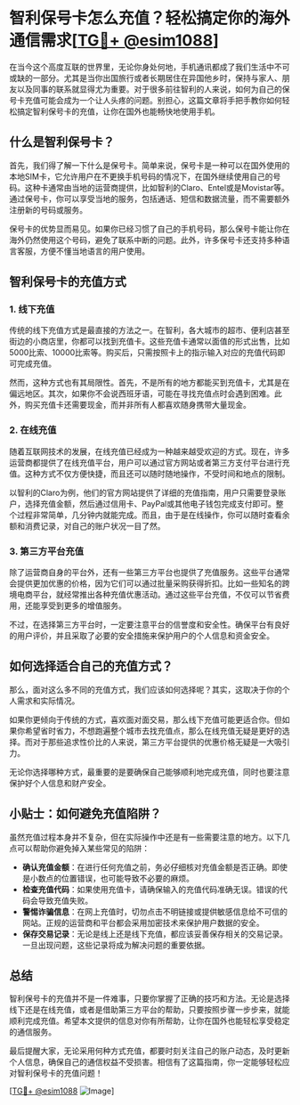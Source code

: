 # 智利保号卡怎么充值？轻松搞定你的海外通信需求[[TG💪+ @esim1088](https://t.me/s/esim1088)]

在当今这个高度互联的世界里，无论你身处何地，手机通讯都成了我们生活中不可或缺的一部分。尤其是当你出国旅行或者长期居住在异国他乡时，保持与家人、朋友以及同事的联系就显得尤为重要。对于很多前往智利的人来说，如何为自己的保号卡充值可能会成为一个让人头疼的问题。别担心，这篇文章将手把手教你如何轻松搞定智利保号卡的充值，让你在国外也能畅快地使用手机。

## 什么是智利保号卡？

首先，我们得了解一下什么是保号卡。简单来说，保号卡是一种可以在国外使用的本地SIM卡，它允许用户在不更换手机号码的情况下，在国外继续使用自己的号码。这种卡通常由当地的运营商提供，比如智利的Claro、Entel或是Movistar等。通过保号卡，你可以享受当地的服务，包括通话、短信和数据流量，而不需要额外注册新的号码或服务。

保号卡的优势显而易见。如果你已经习惯了自己的手机号码，那么保号卡能让你在海外仍然使用这个号码，避免了联系中断的问题。此外，许多保号卡还支持多种语言客服，方便不懂当地语言的用户使用。

## 智利保号卡的充值方式

### 1. 线下充值

传统的线下充值方式是最直接的方法之一。在智利，各大城市的超市、便利店甚至街边的小商店里，你都可以找到充值卡。这些充值卡通常以面值的形式出售，比如5000比索、10000比索等。购买后，只需按照卡上的指示输入对应的充值代码即可完成充值。

然而，这种方式也有其局限性。首先，不是所有的地方都能买到充值卡，尤其是在偏远地区。其次，如果你不会说西班牙语，可能在寻找充值点时会遇到困难。此外，购买充值卡还需要现金，而并非所有人都喜欢随身携带大量现金。

### 2. 在线充值

随着互联网技术的发展，在线充值已经成为一种越来越受欢迎的方式。现在，许多运营商都提供了在线充值平台，用户可以通过官方网站或者第三方支付平台进行充值。这种方式不仅方便快捷，而且还可以随时随地操作，不受时间和地点的限制。

以智利的Claro为例，他们的官方网站提供了详细的充值指南，用户只需要登录账户，选择充值金额，然后通过信用卡、PayPal或其他电子钱包完成支付即可。整个过程非常简单，几分钟内就能完成。而且，由于是在线操作，你可以随时查看余额和消费记录，对自己的账户状况一目了然。

### 3. 第三方平台充值

除了运营商自身的平台外，还有一些第三方平台也提供了充值服务。这些平台通常会提供更加优惠的价格，因为它们可以通过批量采购获得折扣。比如一些知名的跨境电商平台，就经常推出各种充值优惠活动。通过这些平台充值，不仅可以节省费用，还能享受到更多的增值服务。

不过，在选择第三方平台时，一定要注意平台的信誉度和安全性。确保平台有良好的用户评价，并且采取了必要的安全措施来保护用户的个人信息和资金安全。

## 如何选择适合自己的充值方式？

那么，面对这么多不同的充值方式，我们应该如何选择呢？其实，这取决于你的个人需求和实际情况。

如果你更倾向于传统的方式，喜欢面对面交易，那么线下充值可能更适合你。但如果你希望省时省力，不想跑遍整个城市去找充值点，那么在线充值无疑是更好的选择。而对于那些追求性价比的人来说，第三方平台提供的优惠价格无疑是一大吸引力。

无论你选择哪种方式，最重要的是要确保自己能够顺利地完成充值，同时也要注意保护好个人信息和财产安全。

## 小贴士：如何避免充值陷阱？

虽然充值过程本身并不复杂，但在实际操作中还是有一些需要注意的地方。以下几点可以帮助你避免掉入某些常见的陷阱：

- **确认充值金额**：在进行任何充值之前，务必仔细核对充值金额是否正确。即使是小数点的位置错误，也可能导致不必要的麻烦。
- **检查充值代码**：如果使用充值卡，请确保输入的充值代码准确无误。错误的代码会导致充值失败。
- **警惕诈骗信息**：在网上充值时，切勿点击不明链接或提供敏感信息给不可信的网站。正规的运营商和平台都会采用加密技术来保护用户数据的安全。
- **保存交易记录**：无论是线上还是线下充值，都应该妥善保存相关的交易记录。一旦出现问题，这些记录将成为解决问题的重要依据。

## 总结

智利保号卡的充值并不是一件难事，只要你掌握了正确的技巧和方法。无论是选择线下还是在线充值，或者是借助第三方平台的帮助，只要按照步骤一步步来，就能顺利完成充值。希望本文提供的信息对你有所帮助，让你在国外也能轻松享受稳定的通信服务。

最后提醒大家，无论采用何种方式充值，都要时刻关注自己的账户动态，及时更新个人信息，确保自己的通信权益不受损害。相信有了这篇指南，你一定能够轻松应对智利保号卡的充值问题！

[[TG💪+ @esim1088](https://t.me/s/esim1088) ![Image](https://i.postimg.cc/4NQfJmqS/Snipaste-2025-05-13-00-14-12.png)]